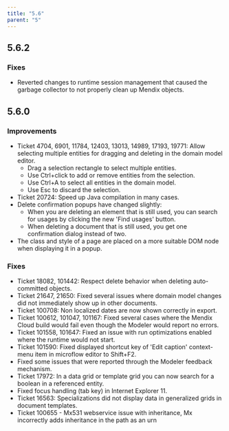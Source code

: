 ```yaml
---
title: "5.6"
parent: "5"
---
```


## 5.6.2

### Fixes

* Reverted changes to runtime session management that caused the garbage collector to not properly clean up Mendix objects.

## 5.6.0

### Improvements

* Ticket 4704, 6901, 11784, 12403, 13013, 14989, 17193, 19771: Allow selecting multiple entities for dragging and deleting in the domain model editor.
    * Drag a selection rectangle to select multiple entities.
    * Use Ctrl+click to add or remove entities from the selection.
    * Use Ctrl+A to select all entities in the domain model.
    * Use Esc to discard the selection.
* Ticket 20724: Speed up Java compilation in many cases.
* Delete confirmation popups have changed slightly:
    * When you are deleting an element that is still used, you can search for usages by clicking the new 'Find usages' button.
    * When deleting a document that is still used, you get one confirmation dialog instead of two.
* The class and style of a page are placed on a more suitable DOM node when displaying it in a popup.

### Fixes

* Ticket 18082, 101442: Respect delete behavior when deleting auto-committed objects.
* Ticket 21647, 21650: Fixed several issues where domain model changes did not immediately show up in other documents.
* Ticket 100708: Non localized dates are now shown correctly in export.
* Ticket 100612, 101047, 101167: Fixed several cases where the Mendix Cloud build would fail even though the Modeler would report no errors.
* Ticket 101558, 101647: Fixed an issue with run optimizations enabled where the runtime would not start.
* Ticket 101590: Fixed displayed shortcut key of 'Edit caption' context-menu item in microflow editor to Shift+F2.
* Fixed some issues that were reported through the Modeler feedback mechanism.
* Ticket 17972: In a data grid or template grid you can now search for a boolean in a referenced entity.
* Fixed focus handling (tab key) in Internet Explorer 11.
* Ticket 16563: Specializations did not display data in generalized grids in document templates.
* Ticket 100655 - Mx531 webservice issue with inheritance, Mx incorrectly adds inheritance in the path as an urn
